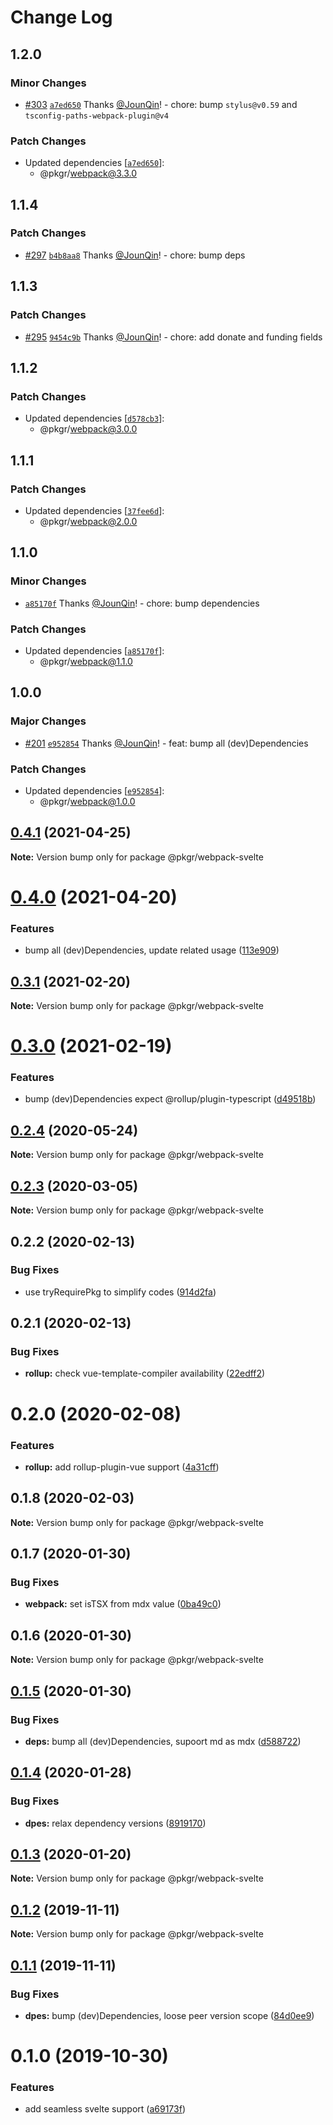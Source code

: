 # Change Log

## 1.2.0

### Minor Changes

- [#303](https://github.com/un-ts/pkgr/pull/303) [`a7ed650`](https://github.com/un-ts/pkgr/commit/a7ed6502c386bad68cc7612737c6df197503fff9) Thanks [@JounQin](https://github.com/JounQin)! - chore: bump `stylus@v0.59` and `tsconfig-paths-webpack-plugin@v4`

### Patch Changes

- Updated dependencies [[`a7ed650`](https://github.com/un-ts/pkgr/commit/a7ed6502c386bad68cc7612737c6df197503fff9)]:
  - @pkgr/webpack@3.3.0

## 1.1.4

### Patch Changes

- [#297](https://github.com/un-ts/pkgr/pull/297) [`b4b8aa8`](https://github.com/un-ts/pkgr/commit/b4b8aa8c85efc47bbc9df3fef87e886113ad8c20) Thanks [@JounQin](https://github.com/JounQin)! - chore: bump deps

## 1.1.3

### Patch Changes

- [#295](https://github.com/un-ts/pkgr/pull/295) [`9454c9b`](https://github.com/un-ts/pkgr/commit/9454c9b64db8fb79f83fabd591ad8287738df5c1) Thanks [@JounQin](https://github.com/JounQin)! - chore: add donate and funding fields

## 1.1.2

### Patch Changes

- Updated dependencies [[`d578cb3`](https://github.com/un-ts/pkgr/commit/d578cb3477bc69b4a306db6df41016a75819baa6)]:
  - @pkgr/webpack@3.0.0

## 1.1.1

### Patch Changes

- Updated dependencies [[`37fee6d`](https://github.com/un-ts/pkgr/commit/37fee6d9acc51c7c20a02e7f8ff5a93a14878477)]:
  - @pkgr/webpack@2.0.0

## 1.1.0

### Minor Changes

- [`a85170f`](https://github.com/un-ts/pkgr/commit/a85170fddd062906084c1a1306406c03b9a1aec4) Thanks [@JounQin](https://github.com/JounQin)! - chore: bump dependencies

### Patch Changes

- Updated dependencies [[`a85170f`](https://github.com/un-ts/pkgr/commit/a85170fddd062906084c1a1306406c03b9a1aec4)]:
  - @pkgr/webpack@1.1.0

## 1.0.0

### Major Changes

- [#201](https://github.com/un-ts/pkgr/pull/201) [`e952854`](https://github.com/un-ts/pkgr/commit/e95285419e60c01e79bade280f73b2389d98c6c5) Thanks [@JounQin](https://github.com/JounQin)! - feat: bump all (dev)Dependencies

### Patch Changes

- Updated dependencies [[`e952854`](https://github.com/un-ts/pkgr/commit/e95285419e60c01e79bade280f73b2389d98c6c5)]:
  - @pkgr/webpack@1.0.0

## [0.4.1](https://github.com/un-ts/pkgr/compare/@pkgr/webpack-svelte@0.4.0...@pkgr/webpack-svelte@0.4.1) (2021-04-25)

**Note:** Version bump only for package @pkgr/webpack-svelte

# [0.4.0](https://github.com/un-ts/pkgr/compare/@pkgr/webpack-svelte@0.3.1...@pkgr/webpack-svelte@0.4.0) (2021-04-20)

### Features

- bump all (dev)Dependencies, update related usage ([113e909](https://github.com/un-ts/pkgr/commit/113e909be27515c529f053c8c49a94ffbc821d33))

## [0.3.1](https://github.com/un-ts/pkgr/compare/@pkgr/webpack-svelte@0.3.0...@pkgr/webpack-svelte@0.3.1) (2021-02-20)

**Note:** Version bump only for package @pkgr/webpack-svelte

# [0.3.0](https://github.com/un-ts/pkgr/compare/@pkgr/webpack-svelte@0.2.4...@pkgr/webpack-svelte@0.3.0) (2021-02-19)

### Features

- bump (dev)Dependencies expect @rollup/plugin-typescript ([d49518b](https://github.com/un-ts/pkgr/commit/d49518bfea6f7ee58f05a39a1162e95defe57f81))

## [0.2.4](https://github.com/un-ts/pkgr/compare/@pkgr/webpack-svelte@0.2.2...@pkgr/webpack-svelte@0.2.4) (2020-05-24)

**Note:** Version bump only for package @pkgr/webpack-svelte

## [0.2.3](https://github.com/un-ts/pkgr/compare/@pkgr/webpack-svelte@0.2.2...@pkgr/webpack-svelte@0.2.3) (2020-03-05)

**Note:** Version bump only for package @pkgr/webpack-svelte

## 0.2.2 (2020-02-13)

### Bug Fixes

- use tryRequirePkg to simplify codes ([914d2fa](https://github.com/un-ts/pkgr/commit/914d2fa9d6de6dfd94d55d21d01aa4d2152a51fc))

## 0.2.1 (2020-02-13)

### Bug Fixes

- **rollup:** check vue-template-compiler availability ([22edff2](https://github.com/un-ts/pkgr/commit/22edff2dfb97fe071ff8b9ad4fce4f0c99d09419))

# 0.2.0 (2020-02-08)

### Features

- **rollup:** add rollup-plugin-vue support ([4a31cff](https://github.com/un-ts/pkgr/commit/4a31cff46d04c0d4182bcb249ea86ec77d2a0b57))

## 0.1.8 (2020-02-03)

**Note:** Version bump only for package @pkgr/webpack-svelte

## 0.1.7 (2020-01-30)

### Bug Fixes

- **webpack:** set isTSX from mdx value ([0ba49c0](https://github.com/un-ts/pkgr/commit/0ba49c0e2a553e02afb62e6b655b9d90eb514cba))

## 0.1.6 (2020-01-30)

**Note:** Version bump only for package @pkgr/webpack-svelte

## [0.1.5](https://github.com/un-ts/pkgr/compare/@pkgr/webpack-svelte@0.1.4...@pkgr/webpack-svelte@0.1.5) (2020-01-30)

### Bug Fixes

- **deps:** bump all (dev)Dependencies, supoort md as mdx ([d588722](https://github.com/un-ts/pkgr/commit/d58872294ba3341a5810a52bd93df55fdf3081d6))

## [0.1.4](https://github.com/un-ts/pkgr/compare/@pkgr/webpack-svelte@0.1.3...@pkgr/webpack-svelte@0.1.4) (2020-01-28)

### Bug Fixes

- **dpes:** relax dependency versions ([8919170](https://github.com/un-ts/pkgr/commit/89191703260a3b6b0b01b72374ed27054a6dd6ba))

## [0.1.3](https://github.com/un-ts/pkgr/compare/@pkgr/webpack-svelte@0.1.2...@pkgr/webpack-svelte@0.1.3) (2020-01-20)

**Note:** Version bump only for package @pkgr/webpack-svelte

## [0.1.2](https://github.com/un-ts/pkgr/compare/@pkgr/webpack-svelte@0.1.1...@pkgr/webpack-svelte@0.1.2) (2019-11-11)

**Note:** Version bump only for package @pkgr/webpack-svelte

## [0.1.1](https://github.com/un-ts/pkgr/compare/@pkgr/webpack-svelte@0.1.0...@pkgr/webpack-svelte@0.1.1) (2019-11-11)

### Bug Fixes

- **dpes:** bump (dev)Dependencies, loose peer version scope ([84d0ee9](https://github.com/un-ts/pkgr/commit/84d0ee9aec46b5aca921d587badd2bfea7ea7d30))

# 0.1.0 (2019-10-30)

### Features

- add seamless svelte support ([a69173f](https://github.com/un-ts/pkgr/commit/a69173fdd4e6f543b5b353a2c2501b15217918b2))
